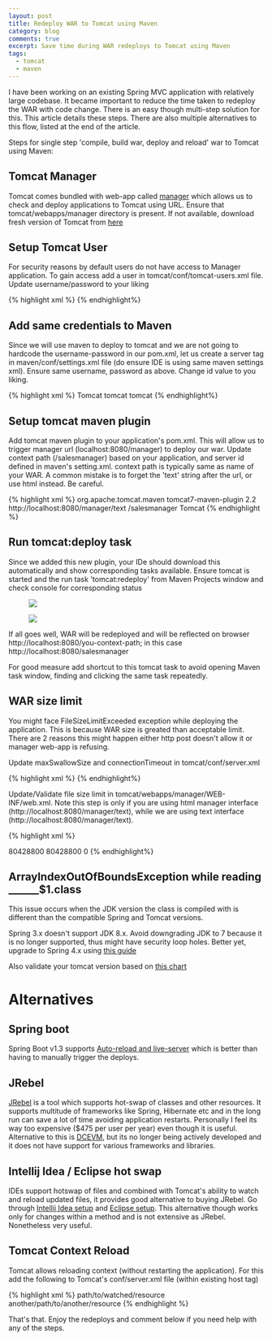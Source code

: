 ```yaml
---
layout: post
title: Redeploy WAR to Tomcat using Maven
category: blog
comments: true
excerpt: Save time during WAR redeploys to Tomcat using Maven
tags: 
  - tomcat
  - maven
---
```


I have been working on an existing Spring MVC application with relatively large codebase. 
It became important to reduce the time taken to redeploy the WAR with code change. There is an easy though multi-step solution for this. 
This article details these steps. There are also multiple alternatives to this flow, listed at the end of the article. 
  
Steps for single step 'compile, build war, deploy and reload' war to Tomcat using Maven:  

## Tomcat Manager
Tomcat comes bundled with web-app called [manager](https://tomcat.apache.org/tomcat-8.0-doc/manager-howto.html) which allows us to check and deploy applications to Tomcat using URL. 
Ensure that tomcat/webapps/manager directory is present. If not available, download fresh version of Tomcat from [here]()

## Setup Tomcat User
For security reasons by default users do not have access to Manager application. 
To gain access add a user in tomcat/conf/tomcat-users.xml file. Update username/password to your liking 

{% highlight xml %}
<user username="tomcat" password="tomcat" roles="admin,manager,manager-gui,manager-script"/>
{% endhighlight%}


## Add same credentials to Maven
Since we will use maven to deploy to tomcat and we are not going to hardcode the username-password in our pom.xml, 
let us create a server tag in maven/conf/settings.xml file (do ensure IDE is using same maven settings xml). 
Ensure same username, password as above. Change id value to you liking. 
    
{% highlight xml %}
<servers>
  <server>
    <id>Tomcat</id>
    <username>tomcat</username>
    <password>tomcat</password>
  </server>
</servers>
{% endhighlight%}

## Setup tomcat maven plugin
Add tomcat maven plugin to your application's pom.xml. 
This will allow us to trigger manager url (localhost:8080/manager) to deploy our war. 
Update context path (/salesmanager) based on your application, and server id defined in maven's setting.xml.
context path is typically same as name of your WAR.
A common mistake is to forget the 'text' string after the url, or use html instead. Be careful.  
  
{% highlight xml %}
 <plugin>
    <groupId>org.apache.tomcat.maven</groupId>
    <artifactId>tomcat7-maven-plugin</artifactId>
    <version>2.2</version>
    <configuration>
        <url>http://localhost:8080/manager/text</url>
        <path>/salesmanager</path>
        <server>Tomcat</server>
    </configuration>
 </plugin>
{% endhighlight %}

## Run tomcat:deploy task

Since we added this new plugin, your IDe should download this automatically and show corresponding tasks available.
Ensure tomcat is started and the run task 'tomcat:redeploy' from Maven Projects window and check console for corresponding status

 <figure>
     <a href="{{ site.url }}/images/blog/maven-tasks-tomcat.png"><img src="{{ site.url }}/images/blog/maven-tasks-tomcat.png"></a>
 </figure>
 
  <figure>
      <a href="{{ site.url }}/images/blog/maven-tomcat-redeploy.png"><img src="{{ site.url }}/images/blog/maven-tomcat-redeploy.png"></a>
  </figure>

If all goes well, WAR will be redeployed and will be reflected on browser http://localhost:8080/you-context-path; in this case http://localhost:8080/salesmanager 

For good measure add shortcut to this tomcat task to avoid opening Maven task window, finding and clicking the same task repeatedly. 


## WAR size limit
You might face FileSizeLimitExceeded exception while deploying the application. 
This is because WAR size is greated than acceptable limit. 
There are 2 reasons this might happen either http post doesn't allow it or manager web-app is refusing.

Update maxSwallowSize and connectionTimeout in tomcat/conf/server.xml 

{% highlight xml %}
 <Connector port="8080" protocol="HTTP/1.1"
            connectionTimeout="20000"
            maxSwallowSize="100000000"
            redirectPort="8443" />
{% endhighlight%}

Update/Validate file size limit in tomcat/webapps/manager/WEB-INF/web.xml. 
Note this step is only if you are using html manager interface (http://localhost:8080/manager/text), while we are using text interface (http://localhost:8080/manager/text). 

{% highlight xml %}
 <multipart-config>
   <!-- 80MB max -->
   <max-file-size>80428800</max-file-size>
   <max-request-size>80428800</max-request-size>
   <file-size-threshold>0</file-size-threshold>
 </multipart-config>
{% endhighlight%}


## ArrayIndexOutOfBoundsException while reading ______$1.class

This issue occurs when the JDK version the class is compiled with is different than the compatible Spring and Tomcat versions.

Spring 3.x doesn't support JDK 8.x. Avoid downgrading JDK to 7 because it is no longer supported, thus might have security loop holes. 
Better yet, upgrade to Spring 4.x using [this guide](https://github.com/spring-projects/spring-framework/wiki/migrating-from-earlier-versions-of-the-spring-framework)

Also validate your tomcat version based on [this chart](http://tomcat.apache.org/whichversion.html)


# Alternatives

## Spring boot 
Spring Boot v1.3 supports [Auto-reload and live-server](https://spring.io/blog/2015/06/17/devtools-in-spring-boot-1-3) which is better than 
having to manually trigger the deploys.  
  
## JRebel
[JRebel](https://zeroturnaround.com/software/jrebel/) is a tool which supports hot-swap of classes and other resources. It supports multitude of 
frameworks like Spring, Hibernate etc and in the long run can save a lot of time avoiding application restarts. 
Personally I feel its way too expensive ($475 per user per year) even though it is useful. 
Alternative to this is [DCEVM](http://ssw.jku.at/dcevm/), but its no longer being actively developed and it does not have support for various frameworks
 and libraries. 
 
## Intellij Idea / Eclipse hot swap
IDEs support hotswap of files and combined with Tomcat's ability to watch and reload updated files, it provides good alternative to buying JRebel. 
Go through [Intellij Idea setup](http://stackoverflow.com/a/19609115/3494368) and [Eclipse setup](http://www.mkyong.com/eclipse/how-to-configure-hot-deploy-in-eclipse/). 
This alternative though works only for changes within a method and is not extensive as JRebel. Nonetheless very useful. 

## Tomcat Context Reload
Tomcat allows reloading context (without restarting the application). For this add the following to Tomcat's conf/server.xml file (within existing host tag)
 
 {% highlight xml %}
 <Host>
    <Context path="/path-dir-containing-war" reloadable="true">
        <WatchedResource>path/to/watched/resource</WatchedResource>
        <WatchedResource>another/path/to/another/resource</WatchedResource>
    </Context>
 </Host>
 {% endhighlight %}
 
 
That's that. Enjoy the redeploys and comment below if you need help with any of the steps.  